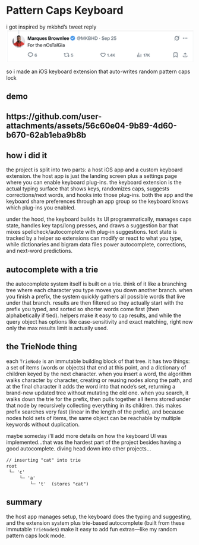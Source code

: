 <h1>Pattern Caps Keyboard</h1>

  i got inspired by mkbhd’s tweet reply ![tweet photo](/mkbhd_tweet.png)

<p>
  so i made an iOS keyboard extension that auto-writes random pattern caps lock 
</p>

<h2> demo <h2>
https://github.com/user-attachments/assets/56c60e04-9b89-4d60-b670-62ab1eba9b8b


<h2>how i did it</h2>
<p>
the project is split into two parts: a host iOS app and a custom keyboard extension. 
the host app is just the landing screen plus a settings page where you can enable keyboard plug-ins. 
the keyboard extension is the actual typing surface that shows keys, randomizes caps, suggests corrections/next words, and hooks into those plug-ins. 
both the app and the keyboard share preferences through an app group so the keyboard knows which plug-ins you enabled.
</p>

<p>
under the hood, the keyboard builds its UI programmatically, manages caps state, handles key taps/long presses, and draws a suggestion bar that mixes spellcheck/autocomplete with plug-in suggestions. 
text state is tracked by a helper so extensions can modify or react to what you type, while dictionaries and bigram data files power autocomplete, corrections, and next-word predictions.
</p>

<h2>autocomplete with a trie</h2>

<p>
the autocomplete system itself is built on a trie. 
think of it like a branching tree where each character you type moves you down another branch. 
when you finish a prefix, the system quickly gathers all possible words that live under that branch. 
results are then filtered so they actually start with the prefix you typed, and sorted so shorter words come first (then alphabetically if tied). 
helpers make it easy to cap results, and while the query object has options like case-sensitivity and exact matching, right now only the max results limit is actually used.
</p>

<h2>the TrieNode thing</h2>

<p>
each <code>TrieNode</code> is an immutable building block of that tree. 
it has two things: a set of items (words or objects) that end at this point, and a dictionary of children keyed by the next character. 
when you insert a word, the algorithm walks character by character, creating or reusing nodes along the path, and at the final character it adds the word into that node’s set, returning a brand-new updated tree without mutating the old one. 
when you search, it walks down the trie for the prefix, then pulls together all items stored under that node by recursively collecting everything in its children. 
this makes prefix searches very fast (linear in the length of the prefix), and because nodes hold sets of items, the same object can be reachable by multiple keywords without duplication.
</p>

<p>maybe someday i'll add more details on how the keyboard UI was implemented...that was the hardest part of the project besides having a good autocomplete. diving head down into other projects...</p>

<pre><code>// inserting "cat" into trie
root
 └─ 'c'
     └─ 'a'
         └─ 't'  (stores "cat")
</code></pre>

<h2>summary</h2>

<p>
the host app manages setup, the keyboard does the typing and suggesting, and the extension system plus trie-based autocomplete (built from these immutable <code>TrieNode</code>s) make it easy to add fun extras—like my random pattern caps lock mode.
</p>

</div>
</body>
</html>
